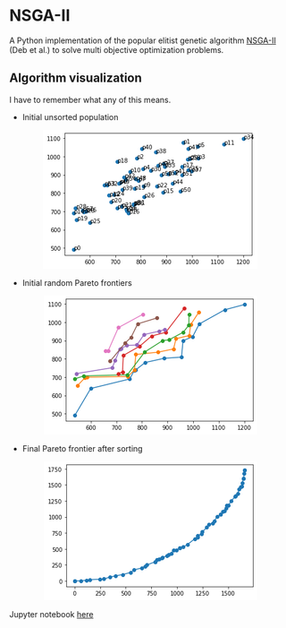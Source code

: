 # NSGA-II
A Python implementation of the popular elitist genetic algorithm [NSGA-II](https://www.iitk.ac.in/kangal/Deb_NSGA-II.pdf) (Deb et al.) to solve multi objective optimization problems.

## Algorithm visualization
I have to remember what any of this means.

* Initial unsorted population

<p align="center">
<img src="/media/unsorted_population.png"/>
</p>

* Initial random Pareto frontiers

<p align="center">
<img src="/media/initial_pareto_frontiers.png"/>
</p>

* Final Pareto frontier after sorting

<p align="center">
<img src="/media/final_pareto_frontier.png"/>
</p>

Jupyter notebook [here](https://colab.research.google.com/github/doopees/nsga-ii/blob/main/notebook/nsga_ii.ipynb)
